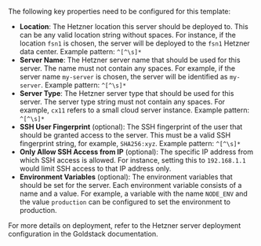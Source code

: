 
The following key properties need to be configured for this template:

- **Location**: The Hetzner location this server should be deployed to. This can be any valid location string without spaces. For instance, if the location `fsn1` is chosen, the server will be deployed to the `fsn1` Hetzner data center. Example pattern: `^[^\s]*`
- **Server Name**: The Hetzner server name that should be used for this server. The name must not contain any spaces. For example, if the server name `my-server` is chosen, the server will be identified as `my-server`. Example pattern: `^[^\s]*`
- **Server Type**: The Hetzner server type that should be used for this server. The server type string must not contain any spaces. For example, `cx11` refers to a small cloud server instance. Example pattern: `^[^\s]*`
- **SSH User Fingerprint** (optional): The SSH fingerprint of the user that should be granted access to the server. This must be a valid SSH fingerprint string, for example, `SHA256:xyz`. Example pattern: `^[^\s]*`
- **Only Allow SSH Access from IP** (optional): The specific IP address from which SSH access is allowed. For instance, setting this to `192.168.1.1` would limit SSH access to that IP address only.
- **Environment Variables** (optional): The environment variables that should be set for the server. Each environment variable consists of a name and a value. For example, a variable with the name `NODE_ENV` and the value `production` can be configured to set the environment to production.

For more details on deployment, refer to the Hetzner server deployment configuration in the Goldstack documentation.